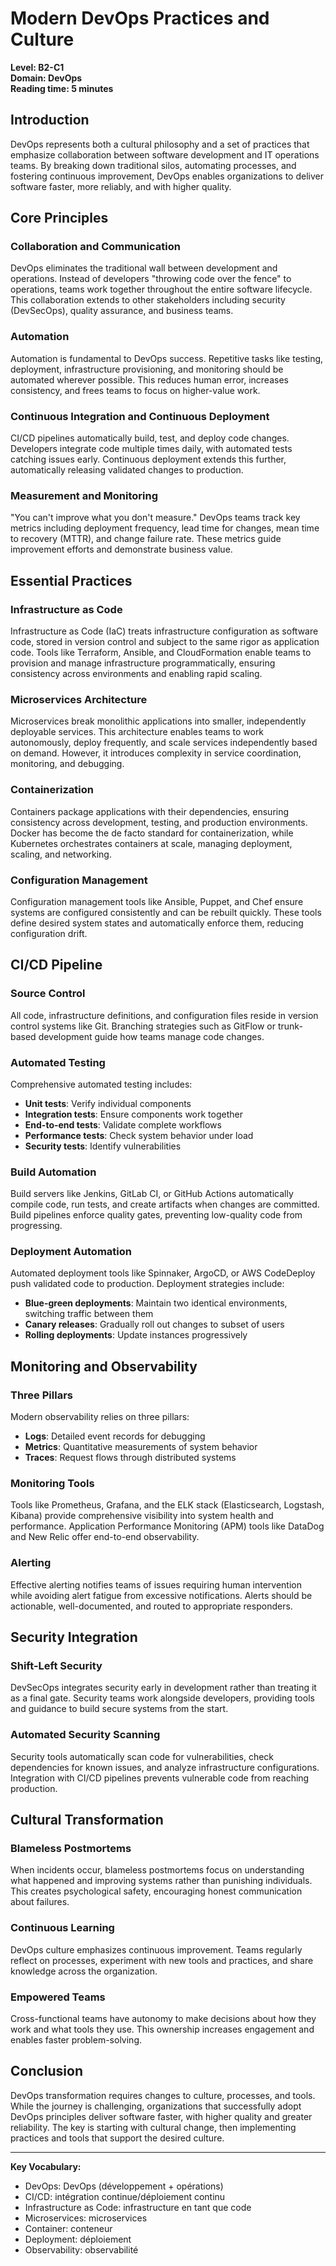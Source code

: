 # Modern DevOps Practices and Culture

**Level: B2-C1**  
**Domain: DevOps**  
**Reading time: 5 minutes**

## Introduction

DevOps represents both a cultural philosophy and a set of practices that emphasize collaboration between software development and IT operations teams. By breaking down traditional silos, automating processes, and fostering continuous improvement, DevOps enables organizations to deliver software faster, more reliably, and with higher quality.

## Core Principles

### Collaboration and Communication

DevOps eliminates the traditional wall between development and operations. Instead of developers "throwing code over the fence" to operations, teams work together throughout the entire software lifecycle. This collaboration extends to other stakeholders including security (DevSecOps), quality assurance, and business teams.

### Automation

Automation is fundamental to DevOps success. Repetitive tasks like testing, deployment, infrastructure provisioning, and monitoring should be automated wherever possible. This reduces human error, increases consistency, and frees teams to focus on higher-value work.

### Continuous Integration and Continuous Deployment

CI/CD pipelines automatically build, test, and deploy code changes. Developers integrate code multiple times daily, with automated tests catching issues early. Continuous deployment extends this further, automatically releasing validated changes to production.

### Measurement and Monitoring

"You can't improve what you don't measure." DevOps teams track key metrics including deployment frequency, lead time for changes, mean time to recovery (MTTR), and change failure rate. These metrics guide improvement efforts and demonstrate business value.

## Essential Practices

### Infrastructure as Code

Infrastructure as Code (IaC) treats infrastructure configuration as software code, stored in version control and subject to the same rigor as application code. Tools like Terraform, Ansible, and CloudFormation enable teams to provision and manage infrastructure programmatically, ensuring consistency across environments and enabling rapid scaling.

### Microservices Architecture

Microservices break monolithic applications into smaller, independently deployable services. This architecture enables teams to work autonomously, deploy frequently, and scale services independently based on demand. However, it introduces complexity in service coordination, monitoring, and debugging.

### Containerization

Containers package applications with their dependencies, ensuring consistency across development, testing, and production environments. Docker has become the de facto standard for containerization, while Kubernetes orchestrates containers at scale, managing deployment, scaling, and networking.

### Configuration Management

Configuration management tools like Ansible, Puppet, and Chef ensure systems are configured consistently and can be rebuilt quickly. These tools define desired system states and automatically enforce them, reducing configuration drift.

## CI/CD Pipeline

### Source Control

All code, infrastructure definitions, and configuration files reside in version control systems like Git. Branching strategies such as GitFlow or trunk-based development guide how teams manage code changes.

### Automated Testing

Comprehensive automated testing includes:
- **Unit tests**: Verify individual components
- **Integration tests**: Ensure components work together
- **End-to-end tests**: Validate complete workflows
- **Performance tests**: Check system behavior under load
- **Security tests**: Identify vulnerabilities

### Build Automation

Build servers like Jenkins, GitLab CI, or GitHub Actions automatically compile code, run tests, and create artifacts when changes are committed. Build pipelines enforce quality gates, preventing low-quality code from progressing.

### Deployment Automation

Automated deployment tools like Spinnaker, ArgoCD, or AWS CodeDeploy push validated code to production. Deployment strategies include:
- **Blue-green deployments**: Maintain two identical environments, switching traffic between them
- **Canary releases**: Gradually roll out changes to subset of users
- **Rolling deployments**: Update instances progressively

## Monitoring and Observability

### Three Pillars

Modern observability relies on three pillars:
- **Logs**: Detailed event records for debugging
- **Metrics**: Quantitative measurements of system behavior
- **Traces**: Request flows through distributed systems

### Monitoring Tools

Tools like Prometheus, Grafana, and the ELK stack (Elasticsearch, Logstash, Kibana) provide comprehensive visibility into system health and performance. Application Performance Monitoring (APM) tools like DataDog and New Relic offer end-to-end observability.

### Alerting

Effective alerting notifies teams of issues requiring human intervention while avoiding alert fatigue from excessive notifications. Alerts should be actionable, well-documented, and routed to appropriate responders.

## Security Integration

### Shift-Left Security

DevSecOps integrates security early in development rather than treating it as a final gate. Security teams work alongside developers, providing tools and guidance to build secure systems from the start.

### Automated Security Scanning

Security tools automatically scan code for vulnerabilities, check dependencies for known issues, and analyze infrastructure configurations. Integration with CI/CD pipelines prevents vulnerable code from reaching production.

## Cultural Transformation

### Blameless Postmortems

When incidents occur, blameless postmortems focus on understanding what happened and improving systems rather than punishing individuals. This creates psychological safety, encouraging honest communication about failures.

### Continuous Learning

DevOps culture emphasizes continuous improvement. Teams regularly reflect on processes, experiment with new tools and practices, and share knowledge across the organization.

### Empowered Teams

Cross-functional teams have autonomy to make decisions about how they work and what tools they use. This ownership increases engagement and enables faster problem-solving.

## Conclusion

DevOps transformation requires changes to culture, processes, and tools. While the journey is challenging, organizations that successfully adopt DevOps principles deliver software faster, with higher quality and greater reliability. The key is starting with cultural change, then implementing practices and tools that support the desired culture.

---

**Key Vocabulary:**
- DevOps: DevOps (développement + opérations)
- CI/CD: intégration continue/déploiement continu
- Infrastructure as Code: infrastructure en tant que code
- Microservices: microservices
- Container: conteneur
- Deployment: déploiement
- Observability: observabilité

